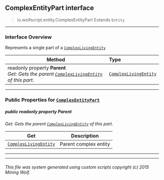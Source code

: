 ## ComplexEntityPart __interface__

>io.wolfscript.entity.ComplexEntityPart
>Extends `Entity`

---

### Interface Overview

Represents a single part of a [`ComplexLivingEntity`](ComplexLivingEntity.md)

Method | Type   
--- | :--- 
 readonly property __Parent__ <br> _Get: Gets the parent [`ComplexLivingEntity`](ComplexLivingEntity.md) of this part._ | [`ComplexLivingEntity`](ComplexLivingEntity.md)



---


### Public Properties for [`ComplexEntityPart`](ComplexEntityPart.md)

##### <a id='parent'></a>public  readonly property __Parent__

_Get: Gets the parent [`ComplexLivingEntity`](ComplexLivingEntity.md) of this part._

Get | Description
--- | --- 
[`ComplexLivingEntity`](ComplexLivingEntity.md) | Parent complex entity



---
---


###### This file was system generated using custom scripts copyright (c) 2015 Mining Wolf.
	

